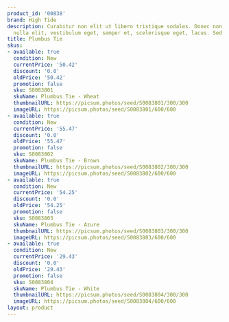 ```yaml
---
product_id: '00838'
brand: High Tide
description: Curabitur non elit ut libero tristique sodales. Donec non lectus. Vivamus
  nulla elit, vestibulum eget, semper et, scelerisque eget, lacus. Sed eu mi.
title: Plumbus Tie
skus:
- available: true
  condition: New
  currentPrice: '50.42'
  discount: '0.0'
  oldPrice: '50.42'
  promotion: false
  sku: S0083801
  skuName: Plumbus Tie - Wheat
  thumbnailURL: https://picsum.photos/seed/S0083801/300/300
  imageURL: https://picsum.photos/seed/S0083801/600/600
- available: true
  condition: New
  currentPrice: '55.47'
  discount: '0.0'
  oldPrice: '55.47'
  promotion: false
  sku: S0083802
  skuName: Plumbus Tie - Brown
  thumbnailURL: https://picsum.photos/seed/S0083802/300/300
  imageURL: https://picsum.photos/seed/S0083802/600/600
- available: true
  condition: New
  currentPrice: '54.25'
  discount: '0.0'
  oldPrice: '54.25'
  promotion: false
  sku: S0083803
  skuName: Plumbus Tie - Azure
  thumbnailURL: https://picsum.photos/seed/S0083803/300/300
  imageURL: https://picsum.photos/seed/S0083803/600/600
- available: true
  condition: New
  currentPrice: '29.43'
  discount: '0.0'
  oldPrice: '29.43'
  promotion: false
  sku: S0083804
  skuName: Plumbus Tie - White
  thumbnailURL: https://picsum.photos/seed/S0083804/300/300
  imageURL: https://picsum.photos/seed/S0083804/600/600
layout: product
---
```

